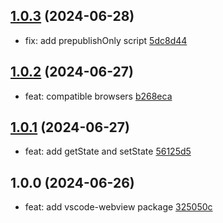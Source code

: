 ## [1.0.3](https://github.com/tomjs/vscode/compare/vscode-webview%401.0.2...vscode-webview%401.0.3) (2024-06-28)

- fix: add prepublishOnly script [5dc8d44](https://github.com/tomjs/vscode/commit/5dc8d44)

## [1.0.2](https://github.com/tomjs/vscode/compare/vscode-webview%401.0.1...vscode-webview%401.0.2) (2024-06-27)

- feat: compatible browsers [b268eca](https://github.com/tomjs/vscode/commit/b268eca)

## [1.0.1](https://github.com/tomjs/vscode/compare/vscode-webview%401.0.0...vscode-webview%401.0.1) (2024-06-27)

- feat: add getState and setState [56125d5](https://github.com/tomjs/vscode/commit/56125d5)

## 1.0.0 (2024-06-26)

- feat: add vscode-webview package [325050c](https://github.com/tomjs/vscode/commit/325050c)
